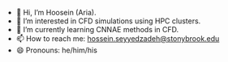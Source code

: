 - 👋 Hi, I’m Hoosein (Aria).
- 👀 I’m interested in CFD simulations using HPC clusters.
- 🌱 I’m currently learning CNNAE methods in CFD.
- 📫 How to reach me: hossein.seyyedzadeh@stonybrook.edu
- 😄 Pronouns: he/him/his
